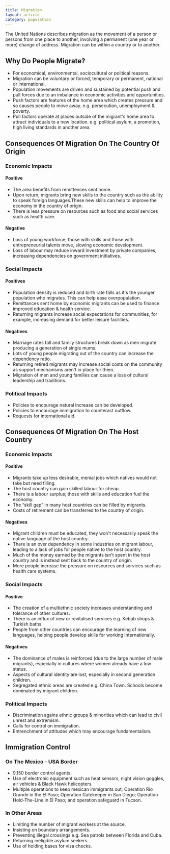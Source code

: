 ```yaml
---
title: Migration
layout: article
category: population
---
```


The United Nations describes migration as the movement of a person or persons from one place to another, involving a permanent (one year or more) change of address. Migration can be within a country or to another.

## Why Do People Migrate?

- For economical, environmental, sociocultural or political reasons.
- Migration can be voluntary or forced, temporary or permanent, national or international.
- Population movements are driven and sustained by potential push and pull forces due to an imbalance in economic activities and opportunities.
- Push factors are features of the home area which creates pressure and so causes people to move away. e.g. persecution, unemployment & poverty.
- Pull factors operate at places outside of the migrant's home area to attract individuals to a new location. e.g. political asylum, a promotion, high living standards in another area.

## Consequences Of Migration On The Country Of Origin

### Economic Impacts

#### Positive

- The area benefits from remittences sent home.
- Upon return, migrants bring new skills to the country such as the ability to speak foreign languages.These new skills can help to improve the economy in the country of origin.
- There is less pressure on resources such as food and social services such as health care.

#### Negative

- Loss of young workforce; those with skills and those with entrepreneurial talents move, slowing economic development.
- Loss of labour may reduce inward investment by private companies, increasing dependencies on government initiatives.

### Social Impacts

#### Positives

- Population density is reduced and birth rate falls as it's the younger population who migrates. This can help ease overpopulation.
- Remittances sent home by economic migrants can be used to finance improved education & health service.
- Returning migrants increase social expectations for communities, for example, increasing demand for better leisure facilities.

#### Negatives

- Marriage rates fall and family structures break down as men migrate producing a generation of single mums.
- Lots of young people migrating out of the country can increase the dependency ratio.
- Returning retired migrants may increase social costs on the community as support mechanisms aren't in place for them.
- Migration of men and young families can cause a loss of cultural leadership and traditions.

### Political Impacts

- Policies to encourage natural increase can be developed.
- Policies to encourage immigration to counteract outflow.
- Requests for international aid.

## Consequences Of Migration On The Host Country

### Economic Impacts

#### Positive

- Migrants take up less desirable, menial jobs which natives would not take but need filling.
- The host country can gain skilled labour for cheap.
- There is a labour surplus; those with skills and education fuel the economy.
- The “skill gap” in many host countries can be filled by migrants.
- Costs of retirement can be transferred to the country of origin.

#### Negatives

- Migrant children must be educated, they won't necessarily speak the native language of the host country.
- There is an over dependency in some industries on migrant labour, leading to a lack of jobs for people native to the host country.
- Much of the money earned by the migrants isn't spent in the host country and is instead sent back to the country of origin.
- More people increase the pressure on resources  and services such as health care systems.

### Social Impacts

#### Positive

- The creation of a multiethnic society increases understanding and tolerance of other cultures.
- There is an influx of new or revitalised services e.g. Kebab shops & Turkish baths.
- People from other countries can encourage the learning of new languages, helping people develop skills for working internationally.

#### Negatives

- The dominance of males is reinforced (due to the large number of male migrants), especially in cultures where women already have a low status.
- Aspects of cultural identity are lost, especially in second generation children.
- Segregated ethnic areas are created e.g. China Town. Schools become dominated by migrant children.

### Political Impacts

- Discrimination agains ethnic groups & minorities which can lead to civil unrest and extremism.
- Calls for control on immigration.
- Entrenchment of attitudes which may encourage fundamentalism.

## Immigration Control

### On The Mexico - USA Border

- 9,150 border control agents.
- Use of electronic equipment such as heat sensors, night vision goggles, air vehicles & Black Hawk helicopters.
- Multiple operations to keep mexican immigrants out; Operation Rio Grande in the El Paso; Operation Gatekeeper in San Diego; Operation Hold-The-Line in El Paso; and operation safeguard in Tucson.

### In Other Areas

- Limiting the number of migrant workers at the source.
- Insisting on boundary arrangements.
- Preventing illegal crossings e.g. Sea patrols between Florida and Cuba.
- Returning ineligible asylum seekers.
- Use of holding bases for visa checks.
